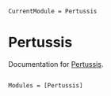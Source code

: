 ```@meta
CurrentModule = Pertussis
```

# Pertussis

Documentation for [Pertussis](https://github.com/Song921012/Pertussis.jl).

```@index
```

```@autodocs
Modules = [Pertussis]
```
